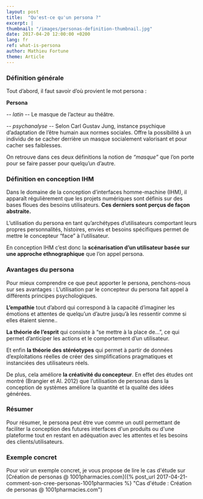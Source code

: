 ```yaml
---
layout: post
title:  "Qu'est-ce qu'un persona ?"
excerpt: |
thumbnail: "/images/personas-definition-thumbnail.jpg"
date: 2017-04-20 12:00:00 +0200
lang: fr
ref: what-is-persona
author: Mathieu Fortune
theme: Article
---
```


### Définition générale
Tout d’abord, il faut savoir d’où provient le mot persona :

__Persona__

*-- latin --*
Le masque de l’acteur au théâtre.

*-- psychanalyse --*
Selon Carl Gustav Jung, instance psychique d’adaptation de l’être humain aux normes sociales. Offre la possibilité à un individu de se cacher derrière un masque socialement valorisant et pour cacher ses faiblesses.

On retrouve dans ces deux définitions la notion de *“masque”* que l’on porte pour se faire passer pour quelqu’un d’autre.


### Définition en conception IHM

Dans le domaine de la conception d’interfaces homme-machine (IHM), il apparaît régulièrement que les projets numériques sont définis sur des bases floues des besoins utilisateurs.
__Ces derniers sont perçus de façon abstraite.__

L’utilisation du persona en tant qu’archétypes d’utilisateurs comportant leurs propres personnalités, histoires, envies et besoins spécifiques permet de mettre le concepteur “face” à l’utilisateur.

En conception IHM c’est donc la __scénarisation d’un utilisateur basée sur une approche ethnographique__ que l’on appel persona.

### Avantages du persona

Pour mieux comprendre ce que peut apporter le persona, penchons-nous sur ses avantages :
L’utilisation par le concepteur du persona fait appel à différents principes psychologiques.

__L’empathie__ tout d’abord qui correspond à la capacité d’imaginer les émotions et attentes de quelqu’un d’autre jusqu’à les ressentir comme si elles étaient sienne..

__La théorie de l’esprit__ qui consiste à “se mettre à la place de…”, ce qui permet d’anticiper les actions et le comportement d’un utilisateur.

Et enfin __la théorie des stéréotypes__ qui permet à partir de données d’exploitations réelles de créer des simplifications pragmatiques et instanciées des utilisateurs réels.

De plus, cela améliore __la créativité du concepteur__. En effet des études ont montré (Brangier et Al. 2012) que l’utilisation de personas dans la conception de systèmes améliore la quantité et la qualité des idées générées.

### Résumer

Pour résumer, le persona peut être vue comme un outil permettant de faciliter la conception des futures interfaces d'un produits ou d'une plateforme tout en restant en adéquation avec les attentes et les besoins des clients/utilisateurs.

### Exemple concret

Pour voir un exemple concret, je vous propose de lire le cas d'étude sur [Création de personas @ 1001pharmacies.com]({% post_url 2017-04-21-comment-son-cree-personas-1001pharmacies %} "Cas d'étude : Création de personas @ 1001pharmacies.com")
